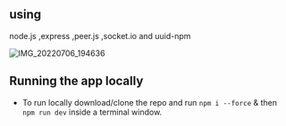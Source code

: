 ## using 
node.js ,express ,peer.js ,socket.io and uuid-npm


![IMG_20220706_194636](https://user-images.githubusercontent.com/84795217/177572248-9ff02344-279f-4709-8352-ab6bb3623109.jpg)



## Running the app locally

- To run locally download/clone the repo and run
  `npm i --force` 
  & then
  `npm run dev`
  inside a terminal window.
